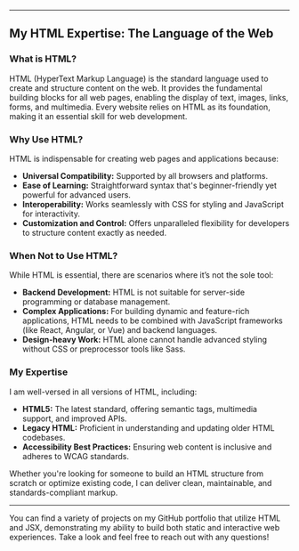 
---

## My HTML Expertise: The Language of the Web

### What is HTML?
HTML (HyperText Markup Language) is the standard language used to create and structure content on the web. It provides the fundamental building blocks for all web pages, enabling the display of text, images, links, forms, and multimedia. Every website relies on HTML as its foundation, making it an essential skill for web development.

### Why Use HTML?
HTML is indispensable for creating web pages and applications because:
- **Universal Compatibility:** Supported by all browsers and platforms.
- **Ease of Learning:** Straightforward syntax that's beginner-friendly yet powerful for advanced users.
- **Interoperability:** Works seamlessly with CSS for styling and JavaScript for interactivity.
- **Customization and Control:** Offers unparalleled flexibility for developers to structure content exactly as needed.

### When Not to Use HTML?
While HTML is essential, there are scenarios where it’s not the sole tool:
- **Backend Development:** HTML is not suitable for server-side programming or database management.
- **Complex Applications:** For building dynamic and feature-rich applications, HTML needs to be combined with JavaScript frameworks (like React, Angular, or Vue) and backend languages.
- **Design-heavy Work:** HTML alone cannot handle advanced styling without CSS or preprocessor tools like Sass.

### My Expertise
I am well-versed in all versions of HTML, including:
- **HTML5:** The latest standard, offering semantic tags, multimedia support, and improved APIs.
- **Legacy HTML:** Proficient in understanding and updating older HTML codebases.
- **Accessibility Best Practices:** Ensuring web content is inclusive and adheres to WCAG standards.

Whether you're looking for someone to build an HTML structure from scratch or optimize existing code, I can deliver clean, maintainable, and standards-compliant markup.

---

You can find a variety of projects on my GitHub portfolio that utilize HTML and JSX, demonstrating my ability to build both static and interactive web experiences. Take a look and feel free to reach out with any questions!